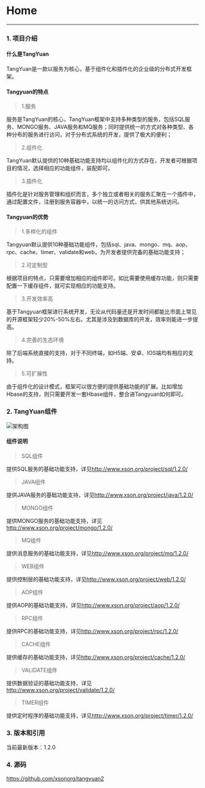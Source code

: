 # Home

------

### 1. 项目介绍

#### 什么是TangYuan

TangYuan是一款以服务为核心，基于组件化和插件化的企业级的分布式开发框架。
	
#### Tangyuan的特点

> 1.服务

服务是TangYuan的核心，TangYuan框架中支持多种类型的服务，包括SQL服务、MONGO服务、JAVA服务和MQ服务；同时提供统一的方式对各种类型、各种分布的服务进行访问，对于分布式系统的开发，提供了极大的便利；

> 2.组件化

TangYuan默认提供的10种基础功能支持均以组件化的方式存在，开发者可根据项目的情况，选择相应的功能组件，装配即可。

> 3.插件化

插件化是针对服务管理和组织而言，多个独立或者相关的服务汇聚在一个插件中，通过配置文件，注册到服务容器中，以统一的访问方式，供其他系统访问。

#### Tangyuan的优势

> 1.多样化的组件

Tangyuan默认提供10种基础功能组件，包括sql、java、mongo、mq、aop、rpc、cache、timer、validate和web，为开发者提供完备的基础功能支持；

> 2.可定制型

根据项目的特点，只需要增加相应的组件即可。如比需要使用缓存功能，则只需要配置一下缓存组件，就可实现相应的功能支持。
	
> 3.开发效率高

基于Tangyuan框架进行系统开发，无论从代码量还是开发时间都能比市面上常见的开源框架较少20%-50%左右。尤其是涉及到数据库的开发，效率则能进一步提高。
	
> 4.完善的生态环境

除了后端系统直接的支持，对于不同终端，如H5端、安卓、IOS端均有相应的支持。
	
> 5.可扩展性

由于组件化的设计模式，框架可以很方便的提供基础功能的扩展。比如增加Hbase的支持，则只需要开发一套Hbase组件，整合进Tangyuan如何即可。


### 2. TangYuan组件

![架构图](images/01.png)

#### 组件说明

> SQL组件

提供SQL服务的基础功能支持，详见<http://www.xson.org/project/sql/1.2.0/>

> JAVA组件

提供JAVA服务的基础功能支持，详见<http://www.xson.org/project/java/1.2.0/>

> MONGO组件

提供MONGO服务的基础功能支持，详见<http://www.xson.org/project/mongo/1.2.0/>

> MQ组件

提供消息服务的基础功能支持，详见<http://www.xson.org/project/mq/1.2.0/>

> WEB组件

提供控制层的基础功能支持，详见<http://www.xson.org/project/web/1.2.0/>

> AOP组件

提供AOP的基础功能支持，详见<http://www.xson.org/project/aop/1.2.0/>

> RPC组件

提供RPC的基础功能支持，详见<http://www.xson.org/project/rpc/1.2.0/>

> CACHE组件

提供缓存的基础功能支持，详见<http://www.xson.org/project/cache/1.2.0/>

> VALIDATE组件

提供数据验证的基础功能支持，详见<http://www.xson.org/project/validate/1.2.0/>

> TIMER组件

提供定时程序的基础功能支持，详见<http://www.xson.org/project/timer/1.2.0/>


### 3. 版本和引用

当前最新版本：1.2.0

### 4. 源码

<https://github.com/xsonorg/tangyuan2>
